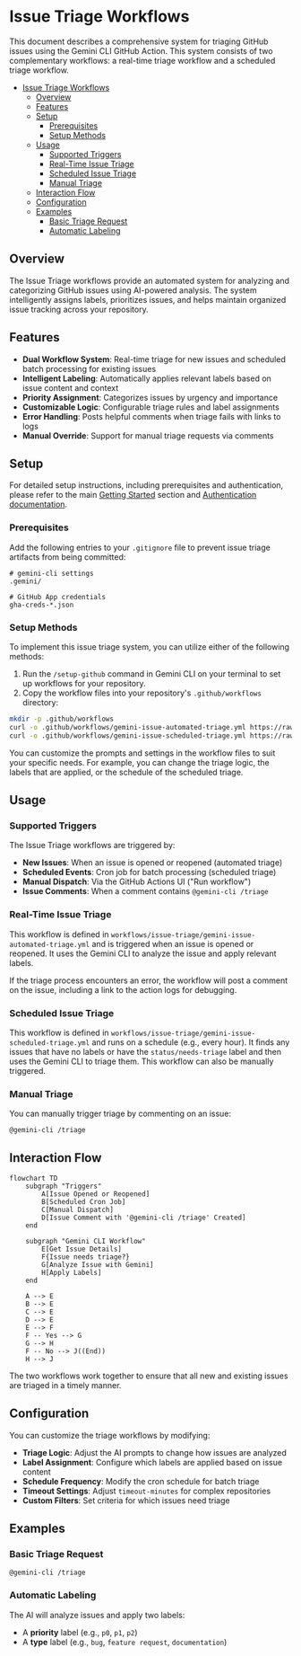 # Issue Triage Workflows

This document describes a comprehensive system for triaging GitHub issues using the Gemini CLI GitHub Action. This system consists of two complementary workflows: a real-time triage workflow and a scheduled triage workflow.

- [Issue Triage Workflows](#issue-triage-workflows)
  - [Overview](#overview)
  - [Features](#features)
  - [Setup](#setup)
    - [Prerequisites](#prerequisites)
    - [Setup Methods](#setup-methods)
  - [Usage](#usage)
    - [Supported Triggers](#supported-triggers)
    - [Real-Time Issue Triage](#real-time-issue-triage)
    - [Scheduled Issue Triage](#scheduled-issue-triage)
    - [Manual Triage](#manual-triage)
  - [Interaction Flow](#interaction-flow)
  - [Configuration](#configuration)
  - [Examples](#examples)
    - [Basic Triage Request](#basic-triage-request)
    - [Automatic Labeling](#automatic-labeling)

## Overview

The Issue Triage workflows provide an automated system for analyzing and categorizing GitHub issues using AI-powered analysis. The system intelligently assigns labels, prioritizes issues, and helps maintain organized issue tracking across your repository.

## Features

- **Dual Workflow System**: Real-time triage for new issues and scheduled batch processing for existing issues
- **Intelligent Labeling**: Automatically applies relevant labels based on issue content and context
- **Priority Assignment**: Categorizes issues by urgency and importance
- **Customizable Logic**: Configurable triage rules and label assignments
- **Error Handling**: Posts helpful comments when triage fails with links to logs
- **Manual Override**: Support for manual triage requests via comments


## Setup

For detailed setup instructions, including prerequisites and authentication, please refer to the main [Getting Started](../../../README.md#quick-start) section and [Authentication documentation](../../../docs/authentication.md).

### Prerequisites

Add the following entries to your `.gitignore` file to prevent issue triage artifacts from being committed:

```gitignore
# gemini-cli settings
.gemini/

# GitHub App credentials
gha-creds-*.json
```

### Setup Methods

To implement this issue triage system, you can utilize either of the following methods:
1. Run the `/setup-github` command in Gemini CLI on your terminal to set up workflows for your repository.
2. Copy the workflow files into your repository's `.github/workflows` directory:

```bash
mkdir -p .github/workflows
curl -o .github/workflows/gemini-issue-automated-triage.yml https://raw.githubusercontent.com/google-github-actions/run-gemini-cli/main/examples/workflows/issue-triage/gemini-issue-automated-triage.yml
curl -o .github/workflows/gemini-issue-scheduled-triage.yml https://raw.githubusercontent.com/google-github-actions/run-gemini-cli/main/examples/workflows/issue-triage/gemini-issue-scheduled-triage.yml
```

You can customize the prompts and settings in the workflow files to suit your specific needs. For example, you can change the triage logic, the labels that are applied, or the schedule of the scheduled triage.

## Usage

### Supported Triggers

The Issue Triage workflows are triggered by:

- **New Issues**: When an issue is opened or reopened (automated triage)
- **Scheduled Events**: Cron job for batch processing (scheduled triage)
- **Manual Dispatch**: Via the GitHub Actions UI ("Run workflow")
- **Issue Comments**: When a comment contains `@gemini-cli /triage`

### Real-Time Issue Triage

This workflow is defined in `workflows/issue-triage/gemini-issue-automated-triage.yml` and is triggered when an issue is opened or reopened. It uses the Gemini CLI to analyze the issue and apply relevant labels.

If the triage process encounters an error, the workflow will post a comment on the issue, including a link to the action logs for debugging.

### Scheduled Issue Triage

This workflow is defined in `workflows/issue-triage/gemini-issue-scheduled-triage.yml` and runs on a schedule (e.g., every hour). It finds any issues that have no labels or have the `status/needs-triage` label and then uses the Gemini CLI to triage them. This workflow can also be manually triggered.

### Manual Triage

You can manually trigger triage by commenting on an issue:

```
@gemini-cli /triage
```

## Interaction Flow

```mermaid
flowchart TD
    subgraph "Triggers"
        A[Issue Opened or Reopened]
        B[Scheduled Cron Job]
        C[Manual Dispatch]
        D[Issue Comment with '@gemini-cli /triage' Created]
    end

    subgraph "Gemini CLI Workflow"
        E[Get Issue Details]
        F{Issue needs triage?}
        G[Analyze Issue with Gemini]
        H[Apply Labels]
    end

    A --> E
    B --> E
    C --> E
    D --> E
    E --> F
    F -- Yes --> G
    G --> H
    F -- No --> J((End))
    H --> J
```

The two workflows work together to ensure that all new and existing issues are triaged in a timely manner.

## Configuration

You can customize the triage workflows by modifying:

- **Triage Logic**: Adjust the AI prompts to change how issues are analyzed
- **Label Assignment**: Configure which labels are applied based on issue content
- **Schedule Frequency**: Modify the cron schedule for batch triage
- **Timeout Settings**: Adjust `timeout-minutes` for complex repositories
- **Custom Filters**: Set criteria for which issues need triage

## Examples

### Basic Triage Request
```
@gemini-cli /triage
```

### Automatic Labeling
The AI will analyze issues and apply two labels:
- A **priority** label (e.g., `p0`, `p1`, `p2`)
- A **type** label (e.g., `bug`, `feature request`, `documentation`)

